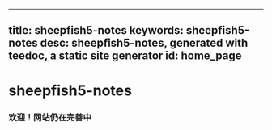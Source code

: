 
---
title: sheepfish5-notes
keywords: sheepfish5-notes
desc: sheepfish5-notes, generated with teedoc, a static site generator
id: home_page
---




<div>
    <h1><span>sheepfish5-notes</span></h1>
    <h3>欢迎！网站仍在完善中</h3>
</div>
<!-- <div id="big_btn_wrapper">
    <a class="btn" href="/doc1/">See Doc1</a>
</div> -->

